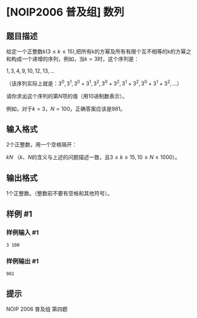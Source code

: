 # [NOIP2006 普及组] 数列

## 题目描述

给定一个正整数$k(3≤k≤15)$,把所有k的方幂及所有有限个互不相等的k的方幂之和构成一个递增的序列，例如，当$k=3$时，这个序列是：

$1,3,4,9,10,12,13,…$

（该序列实际上就是：$3^0,3^1,3^0+3^1,3^2,3^0+3^2,3^1+3^2,3^0+3^1+3^2,…$）

请你求出这个序列的第$N$项的值（用$10$进制数表示）。

例如，对于$k=3$，$N=100$，正确答案应该是$981$。


## 输入格式

$2$个正整数，用一个空格隔开：

$k N$
（$k$、$N$的含义与上述的问题描述一致，且$3≤k≤15,10≤N≤1000$）。


## 输出格式

$1$个正整数。（整数前不要有空格和其他符号）。


## 样例 #1

### 样例输入 #1
```
3 100
```

### 样例输出 #1

```
981
```

## 提示

NOIP 2006 普及组 第四题

